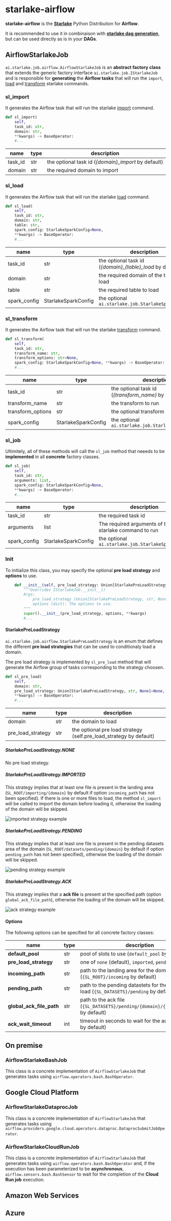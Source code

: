 # starlake-airflow

**starlake-airflow** is the **[Starlake](https://starlake-ai.github.io/starlake/index.html)** Python Distribution for **Airflow**.

It is recommended to use it in combinaison with **[starlake dag generation](https://starlake-ai.github.io/starlake/docs/concepts/orchestration)**, but can be used directly as is in your **DAGs**.

## AirflowStarlakeJob

`ai.starlake.job.airflow.AirflowStarlakeJob` is an **abstract factory class** that extends the generic factory interface `ai.starlake.job.IStarlakeJob` and is responsible for **generating** the **Airflow tasks** that will run the `import`, [load](https://starlake-ai.github.io/starlake/docs/concepts/load) and [transform](https://starlake-ai.github.io/starlake/docs/concepts/transform) starlake commands.

### sl_import

It generates the Airflow task that will run the starlake [import](https://starlake-ai.github.io/starlake/docs/cli/import) command.

```python
def sl_import(
    self, 
    task_id: str, 
    domain: str, 
    **kwargs) -> BaseOperator:
    #...
```

| name    | type | description                                           |
| ------- | ---- | ----------------------------------------------------- |
| task_id | str  | the optional task id (*{domain}_import* by default) |
| domain  | str  | the required domain to import                         |

### sl_load

It generates the Airflow task that will run the starlake [load](https://starlake-ai.github.io/starlake/docs/cli/load) command.

```python
def sl_load(
    self, 
    task_id: str, 
    domain: str, 
    table: str, 
    spark_config: StarlakeSparkConfig=None,
    **kwargs) -> BaseOperator:
    #...
```

| name         | type                | description                                                 |
| ------------ | ------------------- | ----------------------------------------------------------- |
| task_id      | str                 | the optional task id (*{domain}_{table}_load* by default) |
| domain       | str                 | the required domain of the table to load                    |
| table        | str                 | the required table to load                                  |
| spark_config | StarlakeSparkConfig | the optional `ai.starlake.job.StarlakeSparkConfig`        |

### sl_transform

It generates the Airflow task that will run the starlake [transform](https://starlake-ai.github.io/starlake/docs/cli/transform) command.

```python
def sl_transform(
    self, 
    task_id: str, 
    transform_name: str, 
    transform_options: str=None, 
    spark_config: StarlakeSparkConfig=None, **kwargs) -> BaseOperator:
    #...
```

| name              | type                | description                                            |
| ----------------- | ------------------- | ------------------------------------------------------ |
| task_id           | str                 | the optional task id (*{transform_name}* by default) |
| transform_name    | str                 | the transform to run                                   |
| transform_options | str                 | the optional transform options                         |
| spark_config      | StarlakeSparkConfig | the optional `ai.starlake.job.StarlakeSparkConfig`   |

### sl_job

Ultimitely, all of these methods will call the `sl_job` method that neeeds to be **implemented** in all **concrete** factory classes.

```python
def sl_job(
    self, 
    task_id: str, 
    arguments: list, 
    spark_config: StarlakeSparkConfig=None, 
    **kwargs) -> BaseOperator:
    #...
```

| name         | type                | description                                           |
| ------------ | ------------------- | ----------------------------------------------------- |
| task_id      | str                 | the required task id                                  |
| arguments    | list                | The required arguments of the starlake command to run |
| spark_config | StarlakeSparkConfig | the optional `ai.starlake.job.StarlakeSparkConfig`  |

### Init

To initialize this class, you may specify the optional **pre load strategy** and **options** to use.

```python
    def __init__(self, pre_load_strategy: Union[StarlakePreLoadStrategy, str, None], options: dict=None, **kwargs) -> None:
        """Overrides IStarlakeJob.__init__()
        Args:
            pre_load_strategy (Union[StarlakePreLoadStrategy, str, None]): The pre-load strategy to use.
            options (dict): The options to use.
        """
        super().__init__(pre_load_strategy, options, **kwargs)
        #...
```

#### StarlakePreLoadStrategy

`ai.starlake.job.airflow.StarlakePreLoadStrategy` is an enum that defines the different **pre load strategies** that can be used to conditionaly load a domain.

The pre load strategy is implemented by `sl_pre_load` method that will generate the Airflow group of tasks corresponding to the strategy choosen.

```python
def sl_pre_load(
    self, 
    domain: str, 
    pre_load_strategy: Union[StarlakePreLoadStrategy, str, None]=None,
    **kwargs) -> BaseOperator:
    #...
```

| name              | type | description                                                        |
| ----------------- | ---- | ------------------------------------------------------------------ |
| domain            | str  | the domain to load                                                 |
| pre_load_strategy | str  | the optional pre load strategy (self.pre_load_strategy by default) |

##### StarlakePreLoadStrategy.NONE

No pre load strategy.

##### StarlakePreLoadStrategy.IMPORTED

This strategy implies that at least one file is present in the landing area (`SL_ROOT/importing/{domain}` by default if option `incoming_path` has not been specified). If there is one or more files to load, the method `sl_import` will be called to import the domain before loading it, otherwise the loading of the domain will be skipped.

![imported strategy example](images/imported.png)

##### StarlakePreLoadStrategy.PENDING

This strategy implies that at least one file is present in the pending datasets area of the domain (`SL_ROOT/datasets/pending/{domain}` by default if option `pending_path` has not been specified), otherwise the loading of the domain will be skipped.

![pending strategy example](images/pending.png)

##### StarlakePreLoadStrategy.ACK

This strategy implies that a **ack file** is present at the specified path (option `global_ack_file_path`), otherwise the loading of the domain will be skipped.

![ack strategy example](images/ack.png)

#### Options

The following options can be specified for all concrete factory classes:

| name                           | type | description                                                                                 |
| ------------------------------ | ---- | ------------------------------------------------------------------------------------------- |
| **default_pool**         | str  | pool of slots to use (`default_pool` by default)                                          |
| **pre_load_strategy**    | str  | one of `none` (default), `imported`, `pending` or `ack`                             |
| **incoming_path**        | str  | path to the landing area for the domain to load (`{SL_ROOT}/incoming` by default)         |
| **pending_path**         | str  | path to the pending datastets for the domain to load (`{SL_DATASETS}/pending` by default) |
| **global_ack_file_path** | str  | path to the ack file (`{SL_DATASETS}/pending/{domain}/{{{{ds}}}}.ack` by default)         |
| **ack_wait_timeout**     | int  | timeout in seconds to wait for the ack file(`1 hour` by default)                          |

## On premise

### AirflowStarlakeBashJob

This class is a concrete implementation of `AirflowStarlakeJob` that generates tasks using `airflow.operators.bash.BashOperator`.

## Google Cloud Platform

### AirflowStarlakeDataprocJob

This class is a concrete implementation of `AirflowStarlakeJob` that generates tasks using `airflow.providers.google.cloud.operators.dataproc.DataprocSubmitJobOperator`.

### AirflowStarlakeCloudRunJob

This class is a concrete implementation of `AirflowStarlakeJob` that generates tasks using `airflow.operators.bash.BashOperator` and, if the execution has been parameterized to be **asynchronous**, `airflow.sensors.bash.BashSensor` to wait for the completion of the **Cloud Run job** execution.

## Amazon Web Services

## Azure
